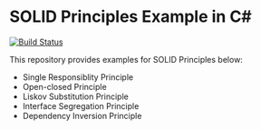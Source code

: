 # SOLID Principles Example in C#

[![Build Status](https://travis-ci.org/joemccann/dillinger.svg?branch=master)](https://travis-ci.org/joemccann/dillinger)

This repository provides examples for SOLID Principles below:

- Single Responsiblity Principle
- Open-closed Principle
- Liskov Substitution Principle
- Interface Segregation Principle
- Dependency Inversion Principle